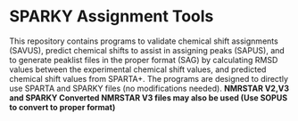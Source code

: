 # SPARKY Assignment Tools
This repository contains programs to validate chemical shift assignments (SAVUS), predict chemical shifts to assist in assigning peaks (SAPUS), and to generate peaklist files in the proper format (SAG) by calculating RMSD values between the experimental chemical shift values, and predicted chemical shift values from SPARTA+. The programs are designed to directly use SPARTA and SPARKY files (no modifications needed). **NMRSTAR V2,V3 and SPARKY Converted NMRSTAR V3 files may also be used (Use SOPUS to convert to proper format)**   
